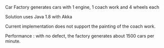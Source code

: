 Car Factory generates cars with 1 engine, 1 coach work and 4 wheels each

Solution uses Java 1.8 with Akka

Current implementation does not support the painting of the coach work.

Performance : with no defect, the factory generates about 1500 cars per minute.